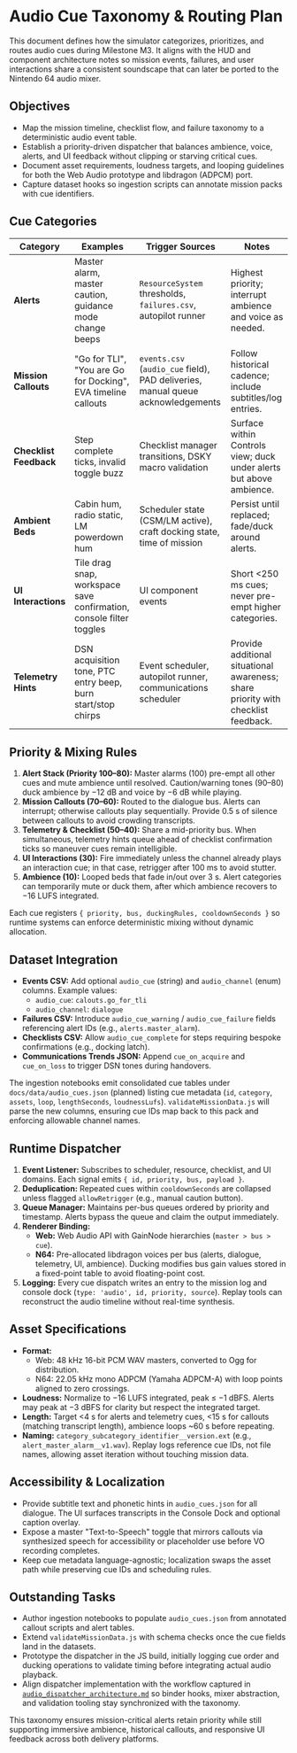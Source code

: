 # Audio Cue Taxonomy & Routing Plan

This document defines how the simulator categorizes, prioritizes, and
routes audio cues during Milestone M3. It aligns with the HUD and
component architecture notes so mission events, failures, and user
interactions share a consistent soundscape that can later be ported to
the Nintendo 64 audio mixer.

## Objectives

- Map the mission timeline, checklist flow, and failure taxonomy to a
  deterministic audio event table.
- Establish a priority-driven dispatcher that balances ambience, voice,
  alerts, and UI feedback without clipping or starving critical cues.
- Document asset requirements, loudness targets, and looping guidelines
  for both the Web Audio prototype and libdragon (ADPCM) port.
- Capture dataset hooks so ingestion scripts can annotate mission packs
  with cue identifiers.

## Cue Categories

| Category | Examples | Trigger Sources | Notes |
| --- | --- | --- | --- |
| **Alerts** | Master alarm, master caution, guidance mode change beeps | `ResourceSystem` thresholds, `failures.csv`, autopilot runner | Highest priority; interrupt ambience and voice as needed. |
| **Mission Callouts** | "Go for TLI", "You are Go for Docking", EVA timeline callouts | `events.csv` (`audio_cue` field), PAD deliveries, manual queue acknowledgements | Follow historical cadence; include subtitles/log entries. |
| **Checklist Feedback** | Step complete ticks, invalid toggle buzz | Checklist manager transitions, DSKY macro validation | Surface within Controls view; duck under alerts but above ambience. |
| **Ambient Beds** | Cabin hum, radio static, LM powerdown hum | Scheduler state (CSM/LM active), craft docking state, time of mission | Persist until replaced; fade/duck around alerts. |
| **UI Interactions** | Tile drag snap, workspace save confirmation, console filter toggles | UI component events | Short <250 ms cues; never pre-empt higher categories. |
| **Telemetry Hints** | DSN acquisition tone, PTC entry beep, burn start/stop chirps | Event scheduler, autopilot runner, communications scheduler | Provide additional situational awareness; share priority with checklist feedback. |

## Priority & Mixing Rules

1. **Alert Stack (Priority 100–80):** Master alarms (100) pre-empt all
   other cues and mute ambience until resolved. Caution/warning tones
   (90–80) duck ambience by −12 dB and voice by −6 dB while playing.
2. **Mission Callouts (70–60):** Routed to the dialogue bus. Alerts can
   interrupt; otherwise callouts play sequentially. Provide 0.5 s of
   silence between callouts to avoid crowding transcripts.
3. **Telemetry & Checklist (50–40):** Share a mid-priority bus. When
   simultaneous, telemetry hints queue ahead of checklist confirmation
   ticks so maneuver cues remain intelligible.
4. **UI Interactions (30):** Fire immediately unless the channel already
   plays an interaction cue; in that case, retrigger after 100 ms to avoid
   stutter.
5. **Ambience (10):** Looped beds that fade in/out over 3 s. Alert
   categories can temporarily mute or duck them, after which ambience
   recovers to −16 LUFS integrated.

Each cue registers `{ priority, bus, duckingRules, cooldownSeconds }` so
runtime systems can enforce deterministic mixing without dynamic
allocation.

## Dataset Integration

- **Events CSV:** Add optional `audio_cue` (string) and `audio_channel`
  (enum) columns. Example values:
  - `audio_cue`: `calouts.go_for_tli`
  - `audio_channel`: `dialogue`
- **Failures CSV:** Introduce `audio_cue_warning` / `audio_cue_failure`
  fields referencing alert IDs (e.g., `alerts.master_alarm`).
- **Checklists CSV:** Allow `audio_cue_complete` for steps requiring
  bespoke confirmations (e.g., docking latch).
- **Communications Trends JSON:** Append `cue_on_acquire` and
  `cue_on_loss` to trigger DSN tones during handovers.

The ingestion notebooks emit consolidated cue tables under
`docs/data/audio_cues.json` (planned) listing cue metadata
(`id`, `category`, `assets`, `loop`, `lengthSeconds`, `loudnessLufs`).
`validateMissionData.js` will parse the new columns, ensuring cue IDs map
back to this pack and enforcing allowable channel names.

## Runtime Dispatcher

1. **Event Listener:** Subscribes to scheduler, resource, checklist, and
   UI domains. Each signal emits `{ id, priority, bus, payload }`.
2. **Deduplication:** Repeated cues within `cooldownSeconds` are collapsed
   unless flagged `allowRetrigger` (e.g., manual caution button).
3. **Queue Manager:** Maintains per-bus queues ordered by priority and
   timestamp. Alerts bypass the queue and claim the output immediately.
4. **Renderer Binding:**
   - **Web:** Web Audio API with GainNode hierarchies (`master > bus > cue`).
   - **N64:** Pre-allocated libdragon voices per bus (alerts, dialogue,
     telemetry, UI, ambience). Ducking modifies bus gain values stored in
     a fixed-point table to avoid floating-point cost.
5. **Logging:** Every cue dispatch writes an entry to the mission log and
   console dock (`type: 'audio', id, priority, source`). Replay tools can
   reconstruct the audio timeline without real-time synthesis.

## Asset Specifications

- **Format:**
  - Web: 48 kHz 16-bit PCM WAV masters, converted to Ogg for distribution.
  - N64: 22.05 kHz mono ADPCM (Yamaha ADPCM-A) with loop points aligned to
    zero crossings.
- **Loudness:** Normalize to −16 LUFS integrated, peak ≤ −1 dBFS. Alerts
  may peak at −3 dBFS for clarity but respect the integrated target.
- **Length:** Target <4 s for alerts and telemetry cues, <15 s for callouts
  (matching transcript length), ambience loops ~60 s before repeating.
- **Naming:** `category_subcategory_identifier__version.ext` (e.g.,
  `alert_master_alarm__v1.wav`). Replay logs reference cue IDs, not file
  names, allowing asset iteration without touching mission data.

## Accessibility & Localization

- Provide subtitle text and phonetic hints in `audio_cues.json` for all
  dialogue. The UI surfaces transcripts in the Console Dock and optional
  caption overlay.
- Expose a master "Text-to-Speech" toggle that mirrors callouts via
  synthesized speech for accessibility or placeholder use before VO
  recording completes.
- Keep cue metadata language-agnostic; localization swaps the asset path
  while preserving cue IDs and scheduling rules.

## Outstanding Tasks

- Author ingestion notebooks to populate `audio_cues.json` from annotated
  callout scripts and alert tables.
- Extend `validateMissionData.js` with schema checks once the cue fields
  land in the datasets.
- Prototype the dispatcher in the JS build, initially logging cue order
  and ducking operations to validate timing before integrating actual audio
  playback.
- Align dispatcher implementation with the workflow captured in
  [`audio_dispatcher_architecture.md`](audio_dispatcher_architecture.md) so
  binder hooks, mixer abstraction, and validation tooling stay synchronized
  with the taxonomy.

This taxonomy ensures mission-critical alerts retain priority while still
supporting immersive ambience, historical callouts, and responsive UI
feedback across both delivery platforms.
